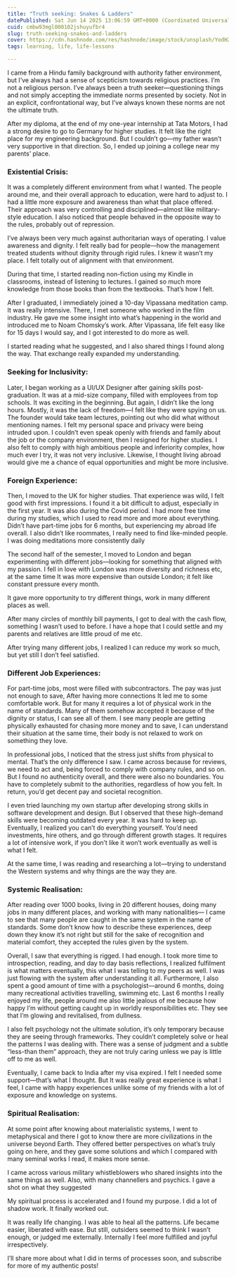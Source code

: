 ```yaml
---
title: "Truth seeking: Snakes & Ladders"
datePublished: Sat Jun 14 2025 13:06:59 GMT+0000 (Coordinated Universal Time)
cuid: cmbw93mgl000102jshuyufbr4
slug: truth-seeking-snakes-and-ladders
cover: https://cdn.hashnode.com/res/hashnode/image/stock/unsplash/YodH2WzN6YU/upload/3a14d3e75ca368d607136e661e5bdc92.jpeg
tags: learning, life, life-lessons

---
```


I came from a Hindu family background with authority father environment, but I’ve always had a sense of scepticism towards religious practices. I’m not a religious person. I’ve always been a truth seeker—questioning things and not simply accepting the immediate norms presented by society. Not in an explicit, confrontational way, but I’ve always known these norms are not the ultimate truth.

After my diploma, at the end of my one-year internship at Tata Motors, I had a strong desire to go to Germany for higher studies. It felt like the right place for my engineering background. But I couldn’t go—my father wasn’t very supportive in that direction. So, I ended up joining a college near my parents’ place.

### **Existential Crisis:**

It was a completely different environment from what I wanted. The people around me, and their overall approach to education, were hard to adjust to. I had a little more exposure and awareness than what that place offered. Their approach was very controlling and disciplined—almost like military-style education. I also noticed that people behaved in the opposite way to the rules, probably out of repression.

I’ve always been very much against authoritarian ways of operating. I value awareness and dignity. I felt really bad for people—how the management treated students without dignity through rigid rules. I knew it wasn’t my place. I felt totally out of alignment with that environment.

During that time, I started reading non-fiction using my Kindle in classrooms, instead of listening to lectures. I gained so much more knowledge from those books than from the textbooks. That’s how I felt.

After I graduated, I immediately joined a 10-day Vipassana meditation camp. It was really intensive. There, I met someone who worked in the film industry. He gave me some insight into what’s happening in the world and introduced me to Noam Chomsky’s work. After Vipassana, life felt easy like for 15 days I would say, and I got interested to do more as well.

I started reading what he suggested, and I also shared things I found along the way. That exchange really expanded my understanding.

### **Seeking for Inclusivity:**

Later, I began working as a UI/UX Designer after gaining skills post-graduation. It was at a mid-size company, filled with employees from top schools. It was exciting in the beginning. But again, I didn’t like the long hours. Mostly, it was the lack of freedom—I felt like they were spying on us. The founder would take team lectures, pointing out who did what without mentioning names. I felt my personal space and privacy were being intruded upon. I couldn’t even speak openly with friends and family about the job or the company environment, then I resigned for higher studies. I also felt to comply with high ambitious people and inferiority complex, how much ever I try, it was not very inclusive. Likewise, I thought living abroad would give me a chance of equal opportunities and might be more inclusive.

### **Foreign Experience:**

Then, I moved to the UK for higher studies. That experience was wild, I felt good with first impressions. I found it a bit difficult to adjust, especially in the first year. It was also during the Covid period. I had more free time during my studies, which I used to read more and more about everything. Didn’t have part-time jobs for 6 months, but experiencing my abroad life overall. I also didn’t like roommates, I really need to find like-minded people. I was doing meditations more consistently daily

The second half of the semester, I moved to London and began experimenting with different jobs—looking for something that aligned with my passion. I fell in love with London was more diversity and richness etc, at the same time It was more expensive than outside London; it felt like constant pressure every month.

It gave more opportunity to try different things, work in many different places as well.

After many circles of monthly bill payments, I got to deal with the cash flow, something I wasn’t used to before. I have a hope that I could settle and my parents and relatives are little proud of me etc.

After trying many different jobs, I realized I can reduce my work so much, but yet still I don’t feel satisfied.

### **Different Job Experiences:**

For part-time jobs, most were filled with subcontractors. The pay was just not enough to save, After having more connections It led me to some comfortable work. But for many it requires a lot of physical work in the name of standards. Many of them somehow accepted it because of the dignity or status, I can see all of them. I see many people are getting physically exhausted for chasing more money and to save, I can understand their situation at the same time, their body is not relaxed to work on something they love.

In professional jobs, I noticed that the stress just shifts from physical to mental. That’s the only difference I saw. I came across because for reviews, we need to act and, being forced to comply with company rules, and so on. But I found no authenticity overall, and there were also no boundaries. You have to completely submit to the authorities, regardless of how you felt. In return, you’d get decent pay and societal recognition.

I even tried launching my own startup after developing strong skills in software development and design. But I observed that these high-demand skills were becoming outdated every year. It was hard to keep up. Eventually, I realized you can’t do everything yourself. You’d need investments, hire others, and go through different growth stages. It requires a lot of intensive work, if you don’t like it won’t work eventually as well is what I felt.

At the same time, I was reading and researching a lot—trying to understand the Western systems and why things are the way they are.

### **Systemic Realisation:**

After reading over 1000 books, living in 20 different houses, doing many jobs in many different places, and working with many nationalities— I came to see that many people are caught in the same system in the name of standards. Some don’t know how to describe these experiences, deep down they know it’s not right but still for the sake of recognition and material comfort, they accepted the rules given by the system.

Overall, I saw that everything is rigged. I had enough. I took more time to introspection, reading, and day to day basis reflections, I realized fulfilment is what matters eventually, this what I was telling to my peers as well. I was just flowing with the system after understanding it all. Furthermore, I also spent a good amount of time with a psychologist—around 6 months, doing many recreational activities travelling, swimming etc. Last 6 months I really enjoyed my life, people around me also little jealous of me because how happy I’m without getting caught up in worldly responsibilities etc. They see that I’m glowing and revitalised, from dullness.

I also felt psychology not the ultimate solution, it’s only temporary because they are seeing through frameworks. They couldn’t completely solve or heal the patterns I was dealing with. There was a sense of judgment and a subtle “less-than them” approach, they are not truly caring unless we pay is little off to me as well.

Eventually, I came back to India after my visa expired. I felt I needed some support—that’s what I thought. But It was really great experience is what I feel, I came with happy experiences unlike some of my friends with a lot of exposure and knowledge on systems.

### **Spiritual Realisation:**

At some point after knowing about materialistic systems, I went to metaphysical and there I got to know there are more civilizations in the universe beyond Earth. They offered better perspectives on what’s truly going on here, and they gave some solutions and which I compared with many seminal works I read, it makes more sense.

I came across various military whistleblowers who shared insights into the same things as well. Also, with many channellers and psychics. I gave a shot on what they suggested

My spiritual process is accelerated and I found my purpose. I did a lot of shadow work. It finally worked out.

It was really life changing. I was able to heal all the patterns. Life became easier, liberated with ease. But still, outsiders seemed to think I wasn’t enough, or judged me externally. Internally I feel more fulfilled and joyful irrespectively.

I’ll share more about what I did in terms of processes soon, and subscribe for more of my authentic posts!